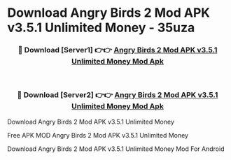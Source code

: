 # Download Angry Birds 2 Mod APK v3.5.1 Unlimited Money - 35uza



<div align="center">
<h3>🔴 Download [Server1] 👉👉 <a href="https://momento.my/?title=Angry_Birds_2_Mod_APK_v3.5.1_Unlimited_Money">Angry Birds 2 Mod APK v3.5.1 Unlimited Money Mod Apk</a></h3><br>

<h3>🔴 Download [Server2] 👉👉 <a href="https://momento.my/?title=Angry_Birds_2_Mod_APK_v3.5.1_Unlimited_Money">Angry Birds 2 Mod APK v3.5.1 Unlimited Money Mod Apk</a></h3>
</div>



Download Angry Birds 2 Mod APK v3.5.1 Unlimited Money 

Free APK MOD Angry Birds 2 Mod APK v3.5.1 Unlimited Money 

Download Angry Birds 2 Mod APK v3.5.1 Unlimited Money Mod For Android
